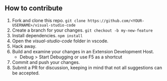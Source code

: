 ## How to contribute

1. Fork and clone this repo. `git clone https://github.com/<YOUR-USERNAME>/visual-studio-code`
2. Create a branch for your changes. `git checkout -b my-new-feature`
3. Install dependencies. `npm install`
4. Open the _visual-studio-code_ folder in vscode.
5. Hack away.
6. Build and examine your changes in an Extension Development Host.
    - Debug > Start Debugging or use F5 as a shortcut
7. Commit and push your changes.
8. Submit a PR for discussion, keeping in mind that not all suggestions can be accepted.
